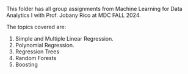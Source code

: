 This folder has all group assignments from Machine Learning for Data Analytics I with Prof. Jobany Rico at MDC FALL 2024.

The topics covered are:
1. Simple and Multiple Linear Regression.
2. Polynomial Regression.
3. Regression Trees
4. Random Forests
5. Boosting
